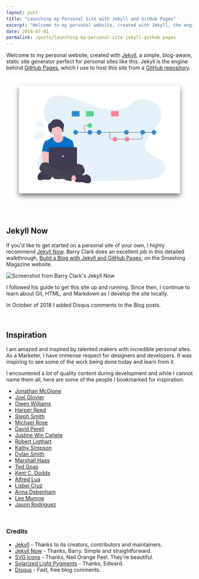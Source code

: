 ```yaml
---
layout: post
title: "Launching my Personal Site with Jekyll and GitHub Pages"
excerpt: "Welcome to my personal website, created with Jekyll, the engine behind GitHub Pages. Thanks to Barry Clark for Jekyll Now, and countless other makers for inspiration."
date: 2018-07-01
permalink: /posts/launching-my-personal-site-jekyll-github-pages
---
```



Welcome to my personal website, created with [Jekyll](https://github.com/jekyll/jekyll), a simple, blog-aware, static site generator perfect for personal sites like this. Jekyll is the engine behind [GitHub Pages](https://pages.github.com), which I use to host this site from a [GitHub repository](https://github.com/JoshBeardXYZ/joshbeardxyz).

![Version Control Illustration from UnDraw](/img/jb-undraw-version-control.png)

&nbsp;

## Jekyll Now

If you'd like to get started on a personal site of your own, I highly recommend [Jekyll Now](https://github.com/barryclark/jekyll-now). Barry Clark does an excellent job in this detailed walkthrough, [Build a Blog with Jekyll and GitHub Pages](http://www.smashingmagazine.com/2014/08/01/build-blog-jekyll-github-pages/), on the Smashing Magazine website.

![Screenshot from Barry Clark's Jekyll Now](https://raw.githubusercontent.com/barryclark/jekyll-now/master/images/jekyll-now-theme-screenshot.jpg)

I followed his guide to get this site up and running. Since then, I continue to learn about Git, HTML, and Markdown as I develop the site locally.

In October of 2018 I added Disqus comments to the Blog posts.

&nbsp;

## Inspiration

I am amazed and inspired by talented makers with incredible personal sites. As a Marketer, I have immense respect for designers and developers. It was inspiring to see some of the work being done today and learn from it.

I encountered a *lot* of quality content during development and while I cannot name them all, here are some of the people I bookmarked for inspiration:

- [Jonathan McGlone](http://jmcglone.com/)
- [Joel Glovier](https://joelglovier.com/)
- [Owen Williams](https://owenwillia.ms/)
- [Harper Reed](https://harperreed.com/)
- [Steph Smith](https://stephsmith.io/)
- [Michael Rose](https://mademistakes.com/)
- [David Perell](https://www.perell.com/)
- [Justine Win Cañete](https://justinewin.com/)
- [Robert Ligthart](https://robertligthart.com/)
- [Kathy Simpson](http://www.kathy.pm/)
- [Dylan Smith](https://dylanatsmith.com/)
- [Marshall Haas](https://marshallhaas.com/)
- [Ted Goas](http://www.tedgoas.com/)
- [Kent C. Dodds](https://kentcdodds.com/)
- [Alfred Lua](https://alfredlua.com/)
- [Lisbel Cruz](https://lisbelcruz.com/)
- [Anna Debenham](https://www.maban.co.uk/)
- [Lee Munroe](https://www.leemunroe.com/)
- [Jason Rodriguez](https://rodriguezcommaj.com/)

&nbsp;

### Credits

- [Jekyll](https://github.com/jekyll/jekyll) - Thanks to its creators, contributors and maintainers.
- [Jekyll Now](https://github.com/barryclark/jekyll-now) - Thanks, Barry. Simple and straightforward.
- [SVG icons](https://github.com/neilorangepeel/Free-Social-Icons) - Thanks, Neil Orange Peel. They're beautiful.
- [Solarized Light Pygments](https://gist.github.com/edwardhotchkiss/2005058) - Thanks, Edward.
- [Disqus](https://disqus.com/) - Fast, free blog comments.

&nbsp;
